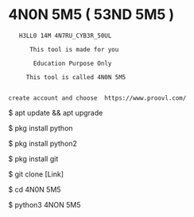 # 4N0N 5M5 ( 53ND 5M5 )

       H3LL0 14M 4N7RU_CYB3R_50UL
       
          This tool is made for you
          
           Education Purpose Only
        
         This tool is called 4N0N 5M5
         
       
    create account and choose  https://www.proovl.com/
         
             
         
  $ apt update && apt upgrade
  
  $ pkg install python
  
  $ pkg install python2
  
  $ pkg install git
  
  $ git clone [Link]
  
  $ cd 4N0N 5M5
  
  $ python3 4NON 5M5
  
  
                
                               
         
         
      